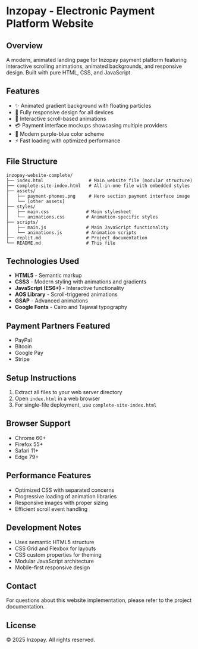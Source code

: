 # Inzopay - Electronic Payment Platform Website

## Overview
A modern, animated landing page for Inzopay payment platform featuring interactive scrolling animations, animated backgrounds, and responsive design. Built with pure HTML, CSS, and JavaScript.

## Features
- ✨ Animated gradient background with floating particles
- 📱 Fully responsive design for all devices
- 🎯 Interactive scroll-based animations
- 💳 Payment interface mockups showcasing multiple providers
- 🎨 Modern purple-blue color scheme
- ⚡ Fast loading with optimized performance

## File Structure
```
inzopay-website-complete/
├── index.html                 # Main website file (modular structure)
├── complete-site-index.html   # All-in-one file with embedded styles
├── assets/
│   ├── payment-phones.png     # Hero section payment interface image
│   └── [other assets]
├── styles/
│   ├── main.css              # Main stylesheet
│   └── animations.css        # Animation-specific styles
├── scripts/
│   ├── main.js               # Main JavaScript functionality
│   └── animations.js         # Animation scripts
├── replit.md                 # Project documentation
└── README.md                 # This file
```

## Technologies Used
- **HTML5** - Semantic markup
- **CSS3** - Modern styling with animations and gradients
- **JavaScript (ES6+)** - Interactive functionality
- **AOS Library** - Scroll-triggered animations
- **GSAP** - Advanced animations
- **Google Fonts** - Cairo and Tajawal typography

## Payment Partners Featured
- PayPal
- Bitcoin
- Google Pay
- Stripe

## Setup Instructions
1. Extract all files to your web server directory
2. Open `index.html` in a web browser
3. For single-file deployment, use `complete-site-index.html`

## Browser Support
- Chrome 60+
- Firefox 55+
- Safari 11+
- Edge 79+

## Performance Features
- Optimized CSS with separated concerns
- Progressive loading of animation libraries
- Responsive images with proper sizing
- Efficient scroll event handling

## Development Notes
- Uses semantic HTML5 structure
- CSS Grid and Flexbox for layouts
- CSS custom properties for theming
- Modular JavaScript architecture
- Mobile-first responsive design

## Contact
For questions about this website implementation, please refer to the project documentation.

## License
© 2025 Inzopay. All rights reserved.